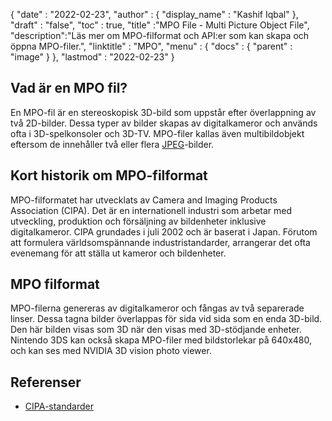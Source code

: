 {
  "date" : "2022-02-23",
  "author" : {
    "display_name" : "Kashif Iqbal"
},
  "draft" : "false",
  "toc" : true,
  "title" :"MPO File - Multi Picture Object File",
  "description":"Läs mer om MPO-filformat och API:er som kan skapa och öppna MPO-filer.",
  "linktitle" : "MPO",
  "menu" : {
    "docs" : {
      "parent" : "image"
}
},
  "lastmod" : "2022-02-23"
}

## Vad är en MPO fil?

En MPO-fil är en stereoskopisk 3D-bild som uppstår efter överlappning av två 2D-bilder. Dessa typer av bilder skapas av digitalkameror och används ofta i 3D-spelkonsoler och 3D-TV. MPO-filer kallas även multibildobjekt eftersom de innehåller två eller flera [JPEG](/sv/image/jpeg/)-bilder.

## Kort historik om MPO-filformat

MPO-filformatet har utvecklats av Camera and Imaging Products Association (CIPA). Det är en internationell industri som arbetar med utveckling, produktion och försäljning av bildenheter inklusive digitalkameror. CIPA grundades i juli 2002 och är baserat i Japan. Förutom att formulera världsomspännande industristandarder, arrangerar det ofta evenemang för att ställa ut kameror och bildenheter.

## MPO filformat

MPO-filerna genereras av digitalkameror och fångas av två separerade linser. Dessa tagna bilder överlappas för sida vid sida som en enda 3D-bild. Den här bilden visas som 3D när den visas med 3D-stödjande enheter. Nintendo 3DS kan också skapa MPO-filer med bildstorlekar på 640x480, och kan ses med NVIDIA 3D vision photo viewer.

## Referenser ##

* [CIPA-standarder](https://www.cipa.jp/e/std/std-sec.html)

